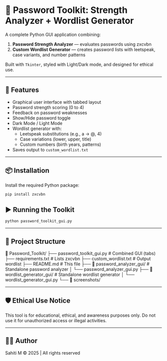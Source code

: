# 🔐 Password Toolkit: Strength Analyzer + Wordlist Generator

A complete Python GUI application combining:

1. **Password Strength Analyzer** — evaluates passwords using zxcvbn
2. **Custom Wordlist Generator** — creates password lists with leetspeak, case variants, and number patterns

Built with `Tkinter`, styled with Light/Dark mode, and designed for ethical use.

---

## 🚀 Features

- Graphical user interface with tabbed layout
- Password strength scoring (0 to 4)
- Feedback on password weaknesses
- Show/Hide password toggle
- Dark Mode / Light Mode
- Wordlist generator with:
  - Leetspeak substitutions (e.g., a → @, 4)
  - Case variations (lower, upper, title)
  - Custom numbers (birth years, patterns)
- Saves output to `custom_wordlist.txt`

---

## 📦 Installation

Install the required Python package:

```bash
pip install zxcvbn
```

## ▶️ Running the Toolkit
```bash
python password_toolkit_gui.py
```

---

## 📁 Project Structure

📁 Password_Toolkit/
 ├── password_toolkit_gui.py              # Combined GUI (tabs)
├── requirements.txt                     # Lists zxcvbn
├── custom_wordlist.txt                  # Output wordlist
├── README.md                            # This file
├── 📁 password_analyzer_gui/            # Standalone password analyzer
│   └── password_analyzer_gui.py
├── 📁 wordlist_generator_gui/           # Standalone wordlist generator
│   └── wordlist_generator_gui.py
└── 📁 screenshots/                      

---

## 🛡️ Ethical Use Notice
This tool is for educational, ethical, and awareness purposes only.
Do not use it for unauthorized access or illegal activities.

---

## 👩‍💻 Author
Sahiti M
© 2025 | All rights reserved
